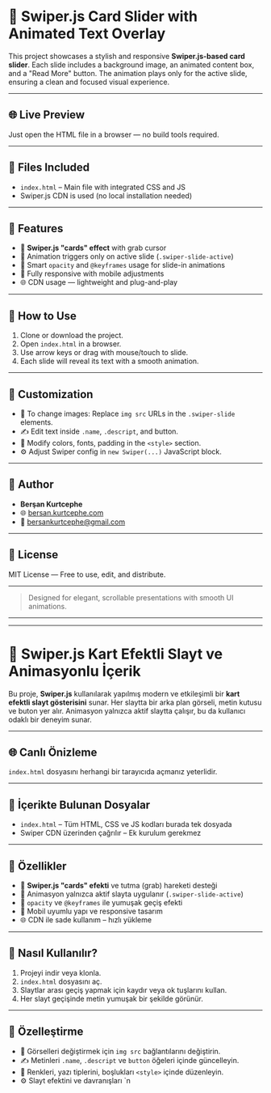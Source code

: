 # 📸 Swiper.js Card Slider with Animated Text Overlay

This project showcases a stylish and responsive **Swiper.js-based card slider**. Each slide includes a background image, an animated content box, and a "Read More" button. The animation plays only for the active slide, ensuring a clean and focused visual experience.

---

## 🌐 Live Preview

Just open the HTML file in a browser — no build tools required.

---

## 📂 Files Included

- `index.html` – Main file with integrated CSS and JS
- Swiper.js CDN is used (no local installation needed)

---

## 🔧 Features

- 🎴 **Swiper.js "cards" effect** with grab cursor
- 🎯 Animation triggers only on active slide (`.swiper-slide-active`)
- 🧠 Smart `opacity` and `@keyframes` usage for slide-in animations
- 📱 Fully responsive with mobile adjustments
- 🌐 CDN usage — lightweight and plug-and-play

---

## 🚀 How to Use

1. Clone or download the project.
2. Open `index.html` in a browser.
3. Use arrow keys or drag with mouse/touch to slide.
4. Each slide will reveal its text with a smooth animation.

---

## 🧪 Customization

- 🌄 To change images: Replace `img src` URLs in the `.swiper-slide` elements.
- ✍️ Edit text inside `.name`, `.descript`, and button.
- 🎨 Modify colors, fonts, padding in the `<style>` section.
- ⚙️ Adjust Swiper config in `new Swiper(...)` JavaScript block.

---

## 👤 Author

- **Berşan Kurtcephe**  
- 🌐 [bersan.kurtcephe.com](https://www.bersan.kurtcephe.com)  
- 📧 bersankurtcephe@gmail.com  

---

## 📄 License

MIT License — Free to use, edit, and distribute.

---

> Designed for elegant, scrollable presentations with smooth UI animations.

---

---

# 📸 Swiper.js Kart Efektli Slayt ve Animasyonlu İçerik

Bu proje, **Swiper.js** kullanılarak yapılmış modern ve etkileşimli bir **kart efektli slayt gösterisini** sunar. Her slaytta bir arka plan görseli, metin kutusu ve buton yer alır. Animasyon yalnızca aktif slaytta çalışır, bu da kullanıcı odaklı bir deneyim sunar.

---

## 🌐 Canlı Önizleme

`index.html` dosyasını herhangi bir tarayıcıda açmanız yeterlidir.

---

## 📂 İçerikte Bulunan Dosyalar

- `index.html` – Tüm HTML, CSS ve JS kodları burada tek dosyada
- Swiper CDN üzerinden çağrılır – Ek kurulum gerekmez

---

## 🔧 Özellikler

- 🎴 **Swiper.js "cards" efekti** ve tutma (grab) hareketi desteği
- 🎯 Animasyon yalnızca aktif slayta uygulanır (`.swiper-slide-active`)
- 🧠 `opacity` ve `@keyframes` ile yumuşak geçiş efekti
- 📱 Mobil uyumlu yapı ve responsive tasarım
- 🌐 CDN ile sade kullanım – hızlı yükleme

---

## 🚀 Nasıl Kullanılır?

1. Projeyi indir veya klonla.  
2. `index.html` dosyasını aç.  
3. Slaytlar arası geçiş yapmak için kaydır veya ok tuşlarını kullan.  
4. Her slayt geçişinde metin yumuşak bir şekilde görünür.

---

## 🧪 Özelleştirme

- 🌄 Görselleri değiştirmek için `img src` bağlantılarını değiştirin.
- ✍️ Metinleri `.name`, `.descript` ve `button` öğeleri içinde güncelleyin.
- 🎨 Renkleri, yazı tiplerini, boşlukları `<style>` içinde düzenleyin.
- ⚙️ Slayt efektini ve davranışları `n
